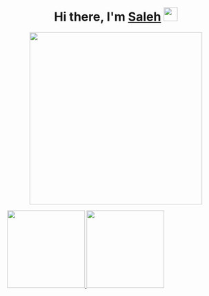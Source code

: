 <h1 align="center">Hi there, I'm <a href="https://github.com/AbdSalehh/" target="_blank">Saleh</a> <img
src="https://github.com/AbdSalehh/Saleh-387/blob/main/images/Hi.gif" height="32" /></h1>

<p align="middle"><img src="https://github.com/AbdSalehh/Saleh-387/blob/main/images/coding.gif" height ="400px"> </img></p>

<p align="left">
<a href="https://github.com/AbdSalehh">
  <img height="180em" src="https://github-readme-stats-eight-theta.vercel.app/api?username=AbdSalehh&show_icons=true&theme=algolia&include_all_commits=true&count_private=true"/>
  <img height="180em" src="https://github-readme-stats-eight-theta.vercel.app/api/top-langs/?username=AbdSalehh&layout=compact&langs_count=8&theme=algolia"/>
</a>
</p>
